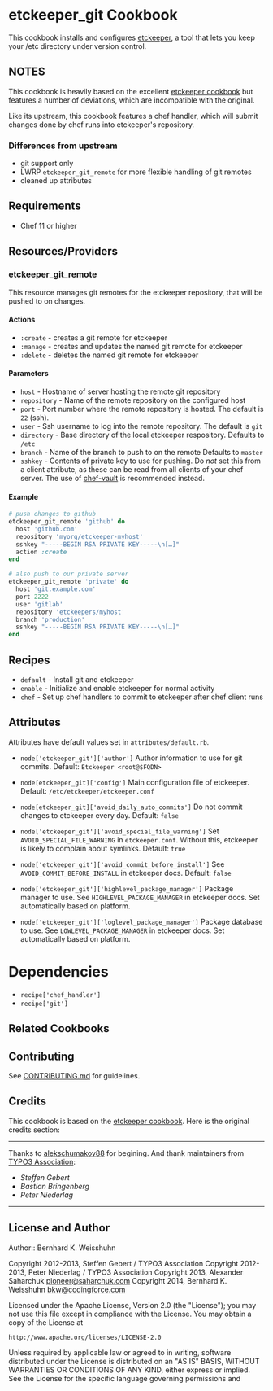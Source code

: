 etckeeper_git Cookbook
======================

This cookbook installs and configures [etckeeper][1], a tool that lets you keep
your /etc directory under version control.

NOTES
-----
This cookbook is heavily based on the excellent [etckeeper cookbook][2] but
features a number of deviations, which are incompatible with the original.

Like its upstream, this cookbook features a chef handler, which will submit
changes done by chef runs into etckeeper's repository.

### Differences from upstream

* git support only
* LWRP `etckeeper_git_remote` for more flexible handling of git remotes
* cleaned up attributes


Requirements
------------
* Chef 11 or higher


Resources/Providers
-------------------
### etckeeper_git_remote
This resource manages git remotes for the etckeeper repository, that will
be pushed to on changes.

#### Actions
- `:create` - creates a git remote for etckeeper
- `:manage` - creates and updates the named git remote for etckeeper
- `:delete` - deletes the named git remote for etckeeper

#### Parameters
* `host` -  Hostname of server hosting the remote git repository
* `repository` - Name of the remote repository on the configured host
* `port` - Port number where the remote repository is hosted.
  The default is `22` (ssh).
* `user` - Ssh username to log into the remote repository.
  The default is `git`
* `directory` - Base directory of the local etckeeper respository.
  Defaults to `/etc`
* `branch` - Name of the branch to push to on the remote
  Defaults to `master`
* `sshkey` - Contents of private key to use for pushing.
  Do _not_ set this from a client attribute, as these can be read from all
  clients of your chef server. The use of [chef-vault][3] is recommended
  instead.

#### Example
``` ruby
# push changes to github
etckeeper_git_remote 'github' do
  host 'github.com'
  repository 'myorg/etckeeper-myhost'
  sshkey "-----BEGIN RSA PRIVATE KEY-----\n[…]"
  action :create
end

# also push to our private server
etckeeper_git_remote 'private' do
  host 'git.example.com'
  port 2222
  user 'gitlab'
  repository 'etckeepers/myhost'
  branch 'production'
  sshkey "-----BEGIN RSA PRIVATE KEY-----\n[…]"
end
```

Recipes
-------

* `default` - Install git and etckeeper
* `enable` - Initialize and enable etckeeper for normal activity
* `chef` - Set up chef handlers to commit to etckeeper after chef client runs


Attributes
----------
Attributes have default values set in `attributes/default.rb`.

* `node['etckeeper_git']['author']`
  Author information to use for git commits.
  Default: `Etckeeper <root@$FQDN>`

* `node[etckeeper_git]['config']`
  Main configuration file of etckeeper.
  Default: `/etc/etckeeper/etckeeper.conf`

* `node[etckeeper_git]['avoid_daily_auto_commits']`
  Do not commit changes to etckeeper every day.
  Default: `false`

* `node['etckeeper_git']['avoid_special_file_warning']`
  Set `AVOID_SPECIAL_FILE_WARNING` in `etckeeper.conf`.
  Without this, etckeeper is likely to complain about symlinks.
  Default: `true`

* `node['etckeeper_git']['avoid_commit_before_install']`
  See `AVOID_COMMIT_BEFORE_INSTALL` in etckeeper docs.
  Default: `false`

* `node['etckeeper_git']['highlevel_package_manager']`
  Package manager to use. See `HIGHLEVEL_PACKAGE_MANAGER` in etckeeper docs.
  Set automatically based on platform.

* `node['etckeeper_git']['loglevel_package_manager']`
  Package database to use. See `LOWLEVEL_PACKAGE_MANAGER` in etckeeper docs.
  Set automatically based on platform.

Dependencies
============

* `recipe['chef_handler']`
* `recipe['git']`



## Related Cookbooks



## Contributing
See [CONTRIBUTING.md][4] for guidelines.

## Credits

This cookbook is based on the [etckeeper cookbook][2]. Here is the original credits section:

--------------------------------

Thanks to [alekschumakov88](https://github.com/alekschumakov88) for begining.
And thank maintainers from [TYPO3 Association](https://github.com/TYPO3-cookbooks):
* *Steffen Gebert*
* *Bastian Bringenberg*
* *Peter Niederlag*

--------------------------------

## License and Author

Author:: Bernhard K. Weisshuhn

Copyright 2012-2013, Steffen Gebert / TYPO3 Association
Copyright 2012-2013, Peter Niederlag / TYPO3 Association
Copyright 2013,      Alexander Saharchuk <pioneer@saharchuk.com>
Copyright 2014,      Bernhard K. Weisshuhn <bkw@codingforce.com>

Licensed under the Apache License, Version 2.0 (the "License");
you may not use this file except in compliance with the License.
You may obtain a copy of the License at

    http://www.apache.org/licenses/LICENSE-2.0

Unless required by applicable law or agreed to in writing, software
distributed under the License is distributed on an "AS IS" BASIS,
WITHOUT WARRANTIES OR CONDITIONS OF ANY KIND, either express or implied.
See the License for the specific language governing permissions and

[1]: https://github.com/joeyh/etckeeper
[2]: https://supermarket.getchef.com/cookbooks/etckeeper
[3]: https://github.com/opscode-cookbooks/chef-vault
[4]: https://github.com/bkw/cookbook-etckeeper_git/blob/master/CONTRIBUTING.md

